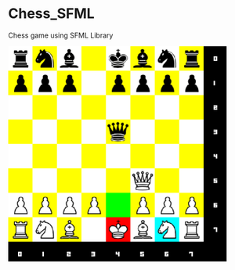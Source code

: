 # Chess_SFML
 Chess game using SFML Library

<img src="/resources/chess_preview.png" width="446" height="440">